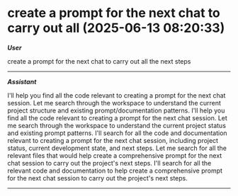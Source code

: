 <!-- Generated by SpecStory -->

# create a prompt for the next chat to carry out all (2025-06-13 08:20:33)

_**User**_

create a prompt for the next chat to carry out all the next steps

---

_**Assistant**_

I'll help you find all the code relevant to creating a prompt for the next chat session. Let me search through the workspace to understand the current project structure and existing prompt/documentation patterns. I'll help you find all the code relevant to creating a prompt for the next chat session. Let me search through the workspace to understand the current project status and existing prompt patterns. I'll search for all the code and documentation relevant to creating a prompt for the next chat session, including project status, current development state, and next steps. Let me search for all the relevant files that would help create a comprehensive prompt for the next chat session to carry out the project's next steps. I'll search for all the relevant code and documentation to help create a comprehensive prompt for the next chat session to carry out the project's next steps.

---
